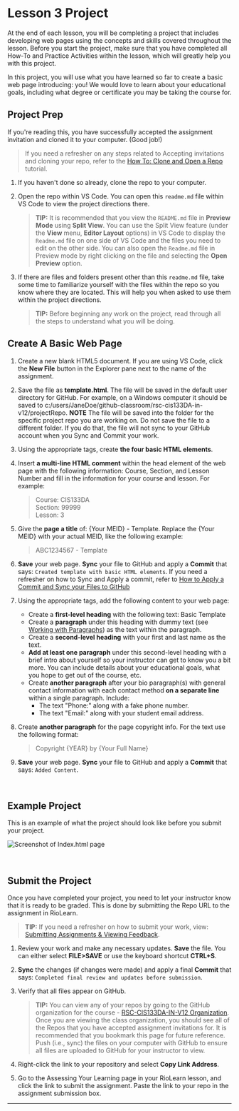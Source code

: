 # Lesson 3 Project
At the end of each lesson, you will be completing a project that includes developing web pages using the concepts and skills covered throughout the lesson. Before you start the project, make sure that you have completed all How-To and Practice Activities within the lesson, which will greatly help you with this project.

In this project, you will use what you have learned so far to create a basic web page introducing: you! We would love to learn about your educational goals, including what degree or certificate you may be taking the course for.

## Project Prep
If you're reading this, you have successfully accepted the assignment invitation and cloned it to your computer. (Good job!) 

> If you need a refresher on any steps related to Accepting invitations and cloning your repo, refer to the [How To: Clone and Open a Repo](https://riosalado.coursearc.com/content/cis-public/using-git-github-and-vs-code/working-on-activities-and-assignments#How-To-Clone-and-Open-a-Repo) tutorial.

1. If you haven't done so already, clone the repo to your computer.
2. Open the repo within VS Code. You can open this `readme.md` file within VS Code to view the project directions there. 
   
   > **TIP:** It is recommended that you view the `README.md` file in **Preview Mode** using **Split View**. You can use the Split View feature (under the **View** menu, **Editor Layout** options) in VS Code to display the `Readme.md` file on one side of VS Code and the files you need to edit on the other side. You can also open the `Readme.md` file in Preview mode by right clicking on the file and selecting the **Open Preview** option.

3. If there are files and folders present other than this `readme.md` file, take some time to familiarize yourself with the files within the repo so you know where they are located. This will help you when asked to use them within the project directions.

   > **TIP:** Before beginning any work on the project, read through all the steps to understand what you will be doing.


## Create A Basic Web Page

1. Create a new blank HTML5 document. If you are using VS Code, click the **New File** button in the Explorer pane next to the name of the assignment.
0. Save the file as **template.html**. The file will be saved in the default user directory for GitHub. For example, on a Windows computer it should be saved to c:/users/JaneDoe/github-classroom/rsc-cis133DA-in-v12/projectRepo. **NOTE** The file will be saved into the folder for the specific project repo you are working on. Do not save the file to a different folder. If you do that, the file will not sync to your GitHub account when you Sync and Commit your work. 
0. Using the appropriate tags, create **the four basic HTML elements**.
0. Insert **a multi-line HTML comment** within the head element of the web page with the following information: Course, Section, and Lesson Number and fill in the information for your course and lesson. For example: 
   > Course: CIS133DA<br>Section: 99999<br>Lesson: 3

0. Give the **page a title** of: {Your MEID} - Template. Replace the {Your MEID} with your actual MEID, like the following example:
   > ABC1234567 - Template
0. **Save** your web page. **Sync** your file to GitHub and apply a **Commit** that says: `Created template with basic HTML elements`. If you need a refresher on how to Sync and Apply a commit, refer to [How to Apply a Commit and Sync your Files to GitHub](https://riosalado.coursearc.com/content/cis-public/using-git-github-and-vs-code/working-on-activities-and-assignments#How-To-Apply-a-Commit-Sync-Your-Files-to-GitHub)
0. Using the appropriate tags, add the following content to your web page:
   
   - Create a **first-level heading** with the following text: Basic Template
   - Create a **paragraph** under this heading with dummy text (see <a title="Working with Paragraphs" href="https://riosalado.coursearc.com/content/cis133da-in-v12/lesson-3-introduction-html/working-with-paragraphs" target="_blank" rel="noopener">Working with Paragraphs</a>) as the text within the paragraph. 
   - Create a **second-level heading** with your first and last name as the text.
   - **Add at least one paragraph** under this second-level heading with a brief intro about yourself so your instructor can get to know you a bit more. You can include details about your educational goals, what you hope to get out of the course, etc. 
   - Create **another paragraph** after your bio paragraph(s) with general contact information with each contact method **on a separate line** within a single paragraph. Include:
      - The text "Phone:" along with a fake phone number.
      - The text "Email:" along with your student email address.
0. Create **another paragraph** for the page copyright info. For the text use the following format: 
   > Copyright {YEAR} by {Your Full Name}
0. **Save** your web page. **Sync** your file to GitHub and apply a **Commit** that says: `Added Content`.
<br>

## Example Project
This is an example of what the project should look like before you submit your project.

![Screenshot of Index.html page](https://raw.githubusercontent.com/rsc-cis133DA-in-v12/CourseResources/main/L3-example1.png)

<br>

## Submit the Project
Once you have completed your project, you need to let your instructor know that it is ready to be graded. This is done by submitting the Repo URL to the assignment in RioLearn.

   > **TIP:** If you need a refresher on how to submit your work, view: [Submitting Assignments & Viewing Feedback](https://riosalado.coursearc.com/content/cis-public/using-git-github-and-vs-code/submitting-assignments-and-viewing-feedback).
1. Review your work and make any necessary updates. **Save** the file. You can either select **FILE>SAVE** or use the keyboard shortcut **CTRL+S**.
2. **Sync** the changes (if changes were made) and apply a final **Commit** that says: `Completed final review and updates before submission`.
3. Verify that all files appear on GitHub.

   > **TIP:** You can view any of your repos by going to the GitHub organization for the course - [RSC-CIS133DA-IN-V12 Organization](https://github.com/rsc-cis133DA-in-v12). Once you are viewing the class organization, you should see all of the Repos that you have accepted assignment invitations for. It is recommended that you bookmark this page for future reference. Push (i.e., sync) the files on your computer with GitHub to ensure all files are uploaded to GitHub for your instructor to view.
4. Right-click the link to your repository and select **Copy Link Address**.
5. Go to the Assessing Your Learning page in your RioLearn lesson, and click the link to submit the assignment. Paste the link to your repo in the assignment submission box.

***
